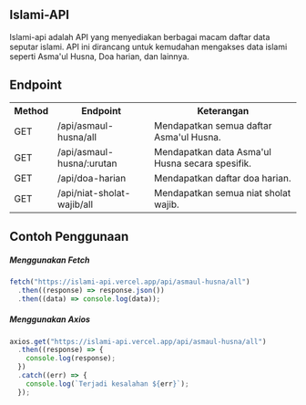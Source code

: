 ## Islami-API
Islami-api adalah API yang menyediakan berbagai macam daftar data seputar islami. API ini dirancang untuk kemudahan mengakses data islami seperti Asma'ul Husna, Doa harian, dan lainnya.

## Endpoint
<table>
    <tr>
        <th>Method</th>
        <th>Endpoint</th>
        <th>Keterangan</th>
    </tr>
    <tr>
        <td>GET</td>
        <td>/api/asmaul-husna/all</td>
        <td>Mendapatkan semua daftar Asma'ul Husna.</td>
    </tr>
    <tr>
        <td>GET</td>
        <td>/api/asmaul-husna/:urutan</td>
        <td>Mendapatkan data Asma'ul Husna secara spesifik.</td>
    </tr>
    <tr>
        <td>GET</td>
        <td>/api/doa-harian</td>
        <td>Mendapatkan daftar doa harian.</td>
    </tr>
    <tr>
        <td>GET</td>
        <td>/api/niat-sholat-wajib/all</td>
        <td>Mendapatkan semua niat sholat wajib.</td>
    </tr>
</table>

## Contoh Penggunaan
##### Menggunakan Fetch
```TypeScript
fetch("https://islami-api.vercel.app/api/asmaul-husna/all")
  .then((response) => response.json())
  .then((data) => console.log(data));
```

##### Menggunakan Axios
```TypeScript
axios.get("https://islami-api.vercel.app/api/asmaul-husna/all")
  .then((response) => {
    console.log(response);
  })
  .catch((err) => {
    console.log(`Terjadi kesalahan ${err}`);
  });

```

